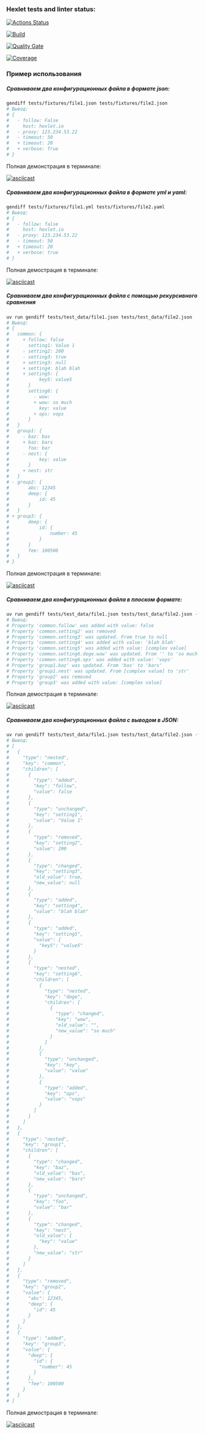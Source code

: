 ### Hexlet tests and linter status:

[![Actions Status](https://github.com/IvanFoksha/python-project-50/actions/workflows/hexlet-check.yml/badge.svg)](https://github.com/IvanFoksha/python-project-50/actions)

[![Build](https://github.com/IvanFoksha/python-project-50/actions/workflows/python.yml/badge.svg)](https://github.com/IvanFoksha/python-project-50/actions/workflows/python.yml)

[![Quality Gate](https://sonarcloud.io/api/project_badges/measure?project=IvanFoksha_python-project-50&metric=alert_status)](https://sonarcloud.io/dashboard?id=IvanFoksha_python-project-50)

[![Coverage](https://sonarcloud.io/api/project_badges/measure?project=IvanFoksha_python-project-50&metric=coverage)](https://sonarcloud.io/dashboard?id=IvanFoksha_python-project-50)

### Пример использования

##### Сравниваем два конфигурационных файла в формате json:

```bash
gendiff tests/fixtures/file1.json tests/fixtures/file2.json
# Вывод:
# {
#   - follow: False
#     host: hexlet.io
#   - proxy: 123.234.53.22
#   - timeout: 50
#   + timeout: 20
#   + verbose: True
# }
```

Полная демонстрация в терминале:

[![asciicast](https://asciinema.org/a/LEhB5qnHrrsjQmYQ0qIM8E2p4.svg)](https://asciinema.org/a/LEhB5qnHrrsjQmYQ0qIM8E2p4)

##### Сравниваем два конфигурационных файла в формате yml и yaml:

```bash
gendiff tests/fixtures/file1.yml tests/fixtures/file2.yaml
# Вывод:
# {
#   - follow: false
#     host: hexlet.io
#   - proxy: 123.234.53.22
#   - timeout: 50
#   + timeout: 20
#   + verbose: true
# }
```

Полная демострация в терминале:

[![asciicast](https://asciinema.org/a/tXqvjbQbSmj2uEdttTR4Lbhpb.svg)](https://asciinema.org/a/tXqvjbQbSmj2uEdttTR4Lbhpb)

##### Сравниваем два конфигурационных файла с помощью рекурсивного сравнения

```bash
uv run gendiff tests/test_data/file1.json tests/test_data/file2.json
# Вывод:
# {
#   common: {
#     + follow: false
#       setting1: Value 1
#     - setting2: 200
#     - setting3: true
#     + setting3: null
#     + setting4: blah blah
#     + setting5: {
#           key5: value5
#       }
#       setting6: {
#         - wow:
#         + wow: so much
#           key: value
#         + ops: vops
#       }
#   }
#   group1: {
#     - baz: bas
#     + baz: bars
#       foo: bar
#     - nest: {
#           key: value
#       }
#     + nest: str
#   }
# - group2: {
#       abc: 12345
#       deep: {
#           id: 45
#       }
#   }
# + group3: {
#       deep: {
#           id: {
#               number: 45
#           }
#       }
#       fee: 100500
#   }
# }
```

Полная демонстрация в терминале:

[![asciicast](https://asciinema.org/a/b3dVFWyOo6SMffXrjAPc61B7T.svg)](https://asciinema.org/a/b3dVFWyOo6SMffXrjAPc61B7T)

##### Сравниваем два конфигурационных файла в плоском формате:

```bash
uv run gendiff tests/test_data/file1.json tests/test_data/file2.json -f plain
# Вывод:
# Property 'common.follow' was added with value: false
# Property 'common.setting2' was removed
# Property 'common.setting3' was updated. From true to null
# Property 'common.setting4' was added with value: 'blah blah'
# Property 'common.setting5' was added with value: [complex value]
# Property 'common.setting6.doge.wow' was updated. From '' to 'so much'
# Property 'common.setting6.ops' was added with value: 'vops'
# Property 'group1.baz' was updated. From 'bas' to 'bars'
# Property 'group1.nest' was updated. From [complex value] to 'str'
# Property 'group2' was removed
# Property 'group3' was added with value: [complex value]
```

Полная демострация в терминале:

[![asciicast](https://asciinema.org/a/dxS2k6JHA94CkcY1tt7BVNEoP.svg)](https://asciinema.org/a/dxS2k6JHA94CkcY1tt7BVNEoP)

##### Сравниваем два конфигурационных файла с выводом в JSON:

```bash
uv run gendiff tests/test_data/file1.json tests/test_data/file2.json -f json
# Вывод:
# [
#   {
#     "type": "nested",
#     "key": "common",
#     "children": [
#       {
#         "type": "added",
#         "key": "follow",
#         "value": false
#       },
#       {
#         "type": "unchanged",
#         "key": "setting1",
#         "value": "Value 1"
#       },
#       {
#         "type": "removed",
#         "key": "setting2",
#         "value": 200
#       },
#       {
#         "type": "changed",
#         "key": "setting3",
#         "old_value": true,
#         "new_value": null
#       },
#       {
#         "type": "added",
#         "key": "setting4",
#         "value": "blah blah"
#       },
#       {
#         "type": "added",
#         "key": "setting5",
#         "value": {
#           "key5": "value5"
#         }
#       },
#       {
#         "type": "nested",
#         "key": "setting6",
#         "children": [
#           {
#             "type": "nested",
#             "key": "doge",
#             "children": [
#               {
#                 "type": "changed",
#                 "key": "wow",
#                 "old_value": "",
#                 "new_value": "so much"
#               }
#             ]
#           },
#           {
#             "type": "unchanged",
#             "key": "key",
#             "value": "value"
#           },
#           {
#             "type": "added",
#             "key": "ops",
#             "value": "vops"
#           }
#         ]
#       }
#     ]
#   },
#   {
#     "type": "nested",
#     "key": "group1",
#     "children": [
#       {
#         "type": "changed",
#         "key": "baz",
#         "old_value": "bas",
#         "new_value": "bars"
#       },
#       {
#         "type": "unchanged",
#         "key": "foo",
#         "value": "bar"
#       },
#       {
#         "type": "changed",
#         "key": "nest",
#         "old_value": {
#           "key": "value"
#         },
#         "new_value": "str"
#       }
#     ]
#   },
#   {
#     "type": "removed",
#     "key": "group2",
#     "value": {
#       "abc": 12345,
#       "deep": {
#         "id": 45
#       }
#     }
#   },
#   {
#     "type": "added",
#     "key": "group3",
#     "value": {
#       "deep": {
#         "id": {
#           "number": 45
#         }
#       },
#       "fee": 100500
#     }
#   }
# ]
```

Полная демострация в терминале:

[![asciicast](https://asciinema.org/a/8LeJ5lrukxEMYOuzaajExa43Q.svg)](https://asciinema.org/a/8LeJ5lrukxEMYOuzaajExa43Q)
